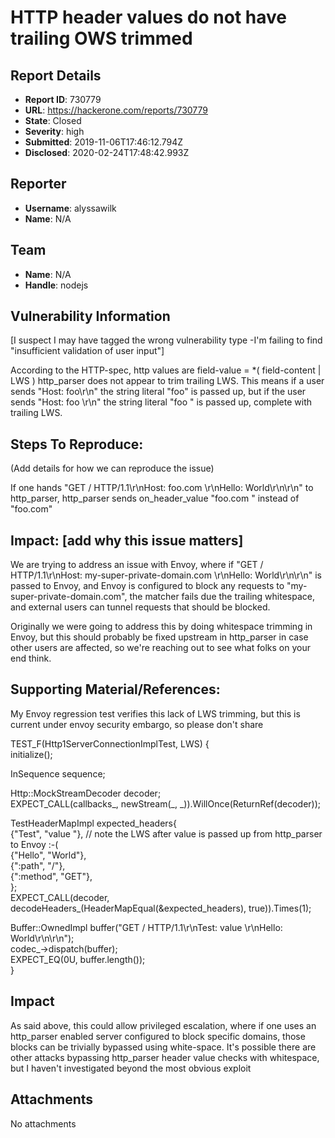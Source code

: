 # HTTP header values do not have trailing OWS trimmed

## Report Details
- **Report ID**: 730779
- **URL**: https://hackerone.com/reports/730779
- **State**: Closed
- **Severity**: high
- **Submitted**: 2019-11-06T17:46:12.794Z
- **Disclosed**: 2020-02-24T17:48:42.993Z

## Reporter
- **Username**: alyssawilk
- **Name**: N/A

## Team
- **Name**: N/A
- **Handle**: nodejs

## Vulnerability Information
[I suspect I may have tagged the wrong vulnerability type -I'm failing to find "insufficient validation of user input"]

According to the HTTP-spec, http values are
       field-value    = *( field-content | LWS )
http_parser does not appear to trim trailing LWS. This means if a user sends "Host: foo\r\n" the string literal "foo" is passed up, but if the user sends "Host: foo \r\n" the string literal "foo " is passed up, complete with trailing LWS.

## Steps To Reproduce:

(Add details for how we can reproduce the issue)

If one hands "GET / HTTP/1.1\r\nHost: foo.com \r\nHello: World\r\n\r\n"
to http_parser, http_parser sends on_header_value "foo.com " instead of "foo.com"

## Impact: [add why this issue matters]

We are trying to address an issue with Envoy, where if 
"GET / HTTP/1.1\r\nHost: my-super-private-domain.com \r\nHello: World\r\n\r\n"
is passed to Envoy, and Envoy is configured to block any requests to "my-super-private-domain.com", the matcher fails due the trailing whitespace, and external users can tunnel requests that should be blocked.

Originally we were going to address this by doing whitespace trimming in Envoy, but this should probably be fixed upstream in http_parser in case other users are affected, so we're reaching out to see what folks on your end think.

## Supporting Material/References:

My Envoy regression test verifies this lack of LWS trimming, but this is current under envoy security embargo, so please don't share

TEST_F(Http1ServerConnectionImplTest, LWS) {                                                         
  initialize();                                                                                      
                                                                                                     
  InSequence sequence;                                                                               
                                                                                                     
  Http::MockStreamDecoder decoder;                                                                   
  EXPECT_CALL(callbacks_, newStream(_, _)).WillOnce(ReturnRef(decoder));                             
                                                                                                     
  TestHeaderMapImpl expected_headers{                                                                
      {"Test", "value "},      // note the LWS after value is passed up from http_parser to Envoy :-(                                                                       
      {"Hello", "World"},                                                                            
      {":path", "/"},                                                                                
      {":method", "GET"},                                                                            
  };                                                                                                 
  EXPECT_CALL(decoder, decodeHeaders_(HeaderMapEqual(&expected_headers), true)).Times(1);            
                                                                                                     
  Buffer::OwnedImpl buffer("GET / HTTP/1.1\r\nTest: value \r\nHello: World\r\n\r\n");                
  codec_->dispatch(buffer);                                                                          
  EXPECT_EQ(0U, buffer.length());                                                                    
}

## Impact

As said above, this could allow privileged escalation, where if one uses an http_parser  enabled server configured to block specific domains, those blocks can be trivially bypassed using white-space. It's possible there are other attacks bypassing http_parser header value checks with whitespace, but I haven't investigated beyond the most obvious exploit

## Attachments
No attachments
